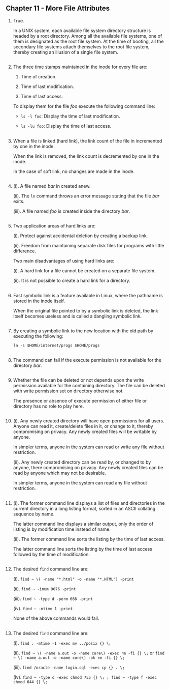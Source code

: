 ## Chapter 11 - More File Attributes

01.	True.

	In a UNIX system, each available file system directory structure is headed by a root directory. Among all the available file systems, one of them is designated as the root file system. At the time of booting, all the secondary file systems attach themselves to the root file system, thereby creating an illusion of a single file system.

##

02.	The three time stamps maintained in the inode for every file are:

	01.	Time of creation.

	02.	Time of last modification.

	03.	Time of last access.

	To display them for the file _foo_ execute the following command line:

	-	`ls -l foo`: Display the time of last modification.

	-	`ls -lu foo`: Display the time of last access.

##

03.	When a file is linked (hard link), the link count of the file in incremented by one in the inode.

	When the link is removed, the link count is decremented by one in the inode.

	In the case of soft link, no changes are made in the inode.

##

04.	(i). A file named _bar_ in created anew.

	(ii). The `ln` command throws an error message stating that the file _bar_ exits.

	(iii). A file named _foo_ is created inside the directory _bar_.

##

05.	Two application areas of hard links are:

	(i). Protect against accidental deletion by creating a backup link.

	(ii). Freedom from maintaining separate disk files for programs with little difference.

	Two main disadvantages of using hard links are:

	(i). A hard link for a file cannot be created on a separate file system.

	(ii). It is not possible to create a hard link for a directory.

##

06.	Fast symbolic link is a feature available in Linux, where the pathname is stored in the inode itself.

	When the original file pointed to by a symbolic link is deleted, the link itself becomes useless and is called a dangling symbolic link.

##

07.	By creating a symbolic link to the new location with the old path by executing the following:

	`ln -s $HOME/internet/progs $HOME/progs`

##

08.	The command can fail if the execute permission is not available for the directory _bar_.

##

09.	Whether the file can be deleted or not depends upon the write permission available for the containing directory. The file can be deleted with write permission set on directory otherwise not.

	The presence or absence of execute permission of either file or directory has no role to play here.

##

10.	(i). Any newly created directory will have open permissions for all users. Anyone can read it, create/delete files in it, or change to it, thereby compromising on privacy. Any newly created files will be writable by anyone.

	In simpler terms, anyone in the system can read or write any file without restriction.

	(ii). Any newly created directory can be read by, or changed to by anyone, there compromising on privacy. Any newly created files can be read by anyone which may not be desirable.

	In simpler terms, anyone in the system can read any file without restriction.

##

11.	(i). The former command line displays a list of files and directories in the current directory in a long listing format, sorted in an ASCII collating sequence by name.

	The latter command line displays a similar output, only the order of listing is by modification time instead of name.

	(ii). The former command line sorts the listing by the time of last access.

	The latter command line sorts the listing by the time of last access followed by the time of modification.

##

12.	The desired `find` command line are:

	(i). `find ~ \( -name "*.html" -o -name "*.HTML") -print`

	(ii). `find ~ -inum 9076 -print`

	(iii). `find ~ -type d -perm 666 -print`

	(iv). `find ~ -mtime 1 -print`

	None of the above commands would fail.

##

13.	The desired `find` command line are:

	(i). `find . -mtime -1 -exec mv ../posix {} \;`

   	(ii). `find ~ \( -name a.out -o -name core\) -exec rm -fi {} \;` or `find ~ \( -name a.out -o -name core\) -ok rm -fi {} \;`

	(iii). `find /oracle -name login.sql -exec cp {} . \;`

	(iv). `find ~ -type d -exec chmod 755 {} \; ; find ~ -type f -exec chmod 644 {} \;`

##
